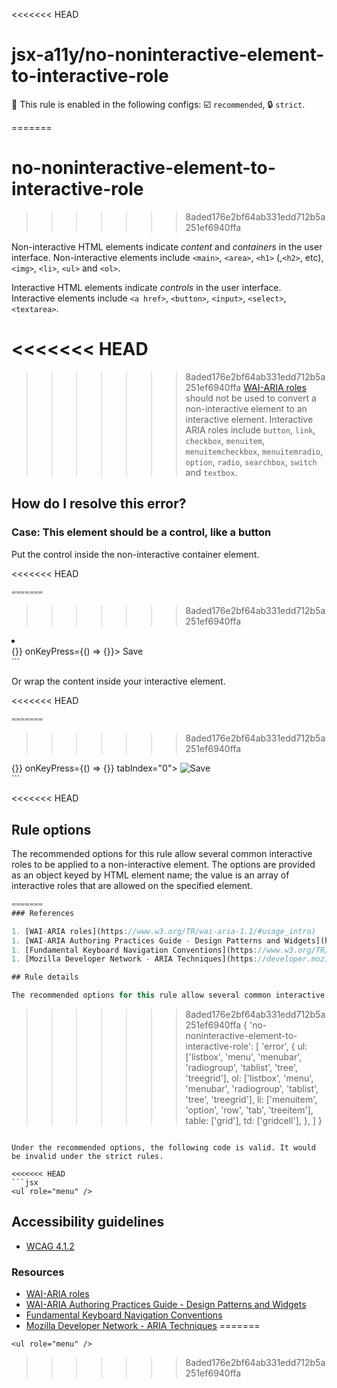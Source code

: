 <<<<<<< HEAD
# jsx-a11y/no-noninteractive-element-to-interactive-role

💼 This rule is enabled in the following configs: ☑️ `recommended`, 🔒 `strict`.

<!-- end auto-generated rule header -->
=======
# no-noninteractive-element-to-interactive-role
>>>>>>> 8aded176e2bf64ab331edd712b5a251ef6940ffa

Non-interactive HTML elements indicate _content_ and _containers_ in the user interface. Non-interactive elements include `<main>`, `<area>`, `<h1>` (,`<h2>`, etc), `<img>`, `<li>`, `<ul>` and `<ol>`.

Interactive HTML elements indicate _controls_ in the user interface. Interactive elements include `<a href>`, `<button>`, `<input>`, `<select>`, `<textarea>`.

<<<<<<< HEAD
=======

>>>>>>> 8aded176e2bf64ab331edd712b5a251ef6940ffa
[WAI-ARIA roles](https://www.w3.org/TR/wai-aria-1.1/#usage_intro) should not be used to convert a non-interactive element to an interactive element. Interactive ARIA roles include `button`, `link`, `checkbox`, `menuitem`, `menuitemcheckbox`, `menuitemradio`, `option`, `radio`, `searchbox`, `switch` and `textbox`.

## How do I resolve this error?

### Case: This element should be a control, like a button

Put the control inside the non-interactive container element.

<<<<<<< HEAD
```jsx
=======
```
>>>>>>> 8aded176e2bf64ab331edd712b5a251ef6940ffa
<li>
  <div
    role="button"
    onClick={() => {}}
    onKeyPress={() => {}}>
    Save
  </div>
</li>
```

Or wrap the content inside your interactive element.

<<<<<<< HEAD
```jsx
=======
```
>>>>>>> 8aded176e2bf64ab331edd712b5a251ef6940ffa
<div
  role="button"
  onClick={() => {}}
  onKeyPress={() => {}}
  tabIndex="0">
  <img src="some/file.png" alt="Save" />
</div>
```

<<<<<<< HEAD
## Rule options

The recommended options for this rule allow several common interactive roles to be applied to a non-interactive element. The options are provided as an object keyed by HTML element name; the value is an array of interactive roles that are allowed on the specified element.

```js
=======
### References

1. [WAI-ARIA roles](https://www.w3.org/TR/wai-aria-1.1/#usage_intro)
1. [WAI-ARIA Authoring Practices Guide - Design Patterns and Widgets](https://www.w3.org/TR/wai-aria-practices-1.1/#aria_ex)
1. [Fundamental Keyboard Navigation Conventions](https://www.w3.org/TR/wai-aria-practices-1.1/#kbd_generalnav)
1. [Mozilla Developer Network - ARIA Techniques](https://developer.mozilla.org/en-US/docs/Web/Accessibility/ARIA/ARIA_Techniques/Using_the_button_role#Keyboard_and_focus)

## Rule details

The recommended options for this rule allow several common interactive roles to be applied to a non-interactive element. The options are provided as an object keyed by HTML element name; the value is an array of interactive roles that are allowed on the specified element.

```
>>>>>>> 8aded176e2bf64ab331edd712b5a251ef6940ffa
{
  'no-noninteractive-element-to-interactive-role': [
    'error',
    {
      ul: ['listbox', 'menu', 'menubar', 'radiogroup', 'tablist', 'tree', 'treegrid'],
      ol: ['listbox', 'menu', 'menubar', 'radiogroup', 'tablist', 'tree', 'treegrid'],
      li: ['menuitem', 'option', 'row', 'tab', 'treeitem'],
      table: ['grid'],
      td: ['gridcell'],
    },
  ]
}
```

Under the recommended options, the following code is valid. It would be invalid under the strict rules.

<<<<<<< HEAD
```jsx
<ul role="menu" />
```

## Accessibility guidelines

- [WCAG 4.1.2](https://www.w3.org/WAI/WCAG21/Understanding/name-role-value)

### Resources

- [WAI-ARIA roles](https://www.w3.org/TR/wai-aria-1.1/#usage_intro)
- [WAI-ARIA Authoring Practices Guide - Design Patterns and Widgets](https://www.w3.org/TR/wai-aria-practices-1.1/#aria_ex)
- [Fundamental Keyboard Navigation Conventions](https://www.w3.org/TR/wai-aria-practices-1.1/#kbd_generalnav)
- [Mozilla Developer Network - ARIA Techniques](https://developer.mozilla.org/en-US/docs/Web/Accessibility/ARIA/ARIA_Techniques/Using_the_button_role#Keyboard_and_focus)
=======
```
<ul role="menu" />
```
>>>>>>> 8aded176e2bf64ab331edd712b5a251ef6940ffa
